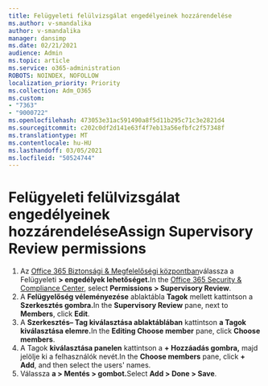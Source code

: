 ```yaml
---
title: Felügyeleti felülvizsgálat engedélyeinek hozzárendelése
ms.author: v-smandalika
author: v-smandalika
manager: dansimp
ms.date: 02/21/2021
audience: Admin
ms.topic: article
ms.service: o365-administration
ROBOTS: NOINDEX, NOFOLLOW
localization_priority: Priority
ms.collection: Adm_O365
ms.custom:
- "7363"
- "9000722"
ms.openlocfilehash: 473053e31ac591490a8f5d11b295c71c3e2821d4
ms.sourcegitcommit: c202c0df2d141e63f4f7eb13a56efbfc2f57348f
ms.translationtype: MT
ms.contentlocale: hu-HU
ms.lasthandoff: 03/05/2021
ms.locfileid: "50524744"
---
```

# <a name="assign-supervisory-review-permissions"></a><span data-ttu-id="aef1c-102">Felügyeleti felülvizsgálat engedélyeinek hozzárendelése</span><span class="sxs-lookup"><span data-stu-id="aef1c-102">Assign Supervisory Review permissions</span></span>

1. <span data-ttu-id="aef1c-103">Az [Office 365 Biztonsági & Megfelelőségi központban](https://sip.protection.office.com/homepage)válassza a Felügyeleti **> engedélyek lehetőséget.**</span><span class="sxs-lookup"><span data-stu-id="aef1c-103">In the [Office 365 Security & Compliance Center](https://sip.protection.office.com/homepage), select **Permissions > Supervisory Review**.</span></span>
2. <span data-ttu-id="aef1c-104">A **Felügyelőség véleményezése** ablaktábla **Tagok** mellett kattintson a **Szerkesztés gombra.**</span><span class="sxs-lookup"><span data-stu-id="aef1c-104">In the **Supervisory Review** pane, next to **Members**, click **Edit**.</span></span>
3. <span data-ttu-id="aef1c-105">A **Szerkesztés– Tag kiválasztása ablaktáblában** kattintson **a Tagok kiválasztása elemre.**</span><span class="sxs-lookup"><span data-stu-id="aef1c-105">In the **Editing Choose member** pane, click **Choose members**.</span></span>
4. <span data-ttu-id="aef1c-106">A Tagok **kiválasztása panelen** kattintson a **+ Hozzáadás gombra,** majd jelölje ki a felhasználók nevét.</span><span class="sxs-lookup"><span data-stu-id="aef1c-106">In the **Choose members** pane, click **+ Add**, and then select the users' names.</span></span>
5. <span data-ttu-id="aef1c-107">Válassza **a > Mentés > gombot.**</span><span class="sxs-lookup"><span data-stu-id="aef1c-107">Select **Add > Done > Save**.</span></span>